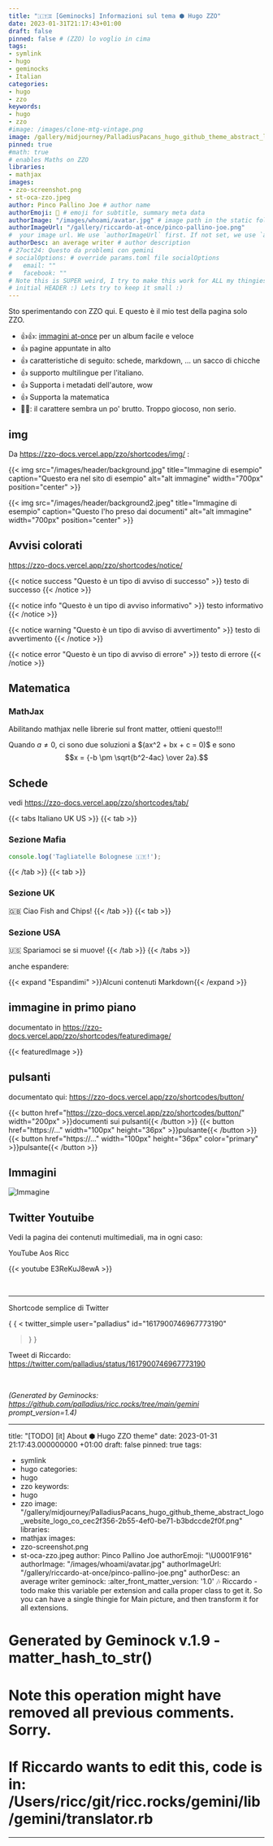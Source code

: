 ```yaml
---
title: "🇮🇹♊ [Geminocks] Informazioni sul tema ⬢ Hugo ZZO"
date: 2023-01-31T21:17:43+01:00
draft: false
pinned: false # (ZZO) lo voglio in cima
tags:
- symlink
- hugo
- geminocks
- Italian
categories:
- hugo
- zzo
keywords:
- hugo
- zzo
#image: /images/clone-mtg-vintage.png
image: /gallery/midjourney/PalladiusPacans_hugo_github_theme_abstract_logo_website_logo_co_cec2f356-2b55-4ef0-be71-b3bdccde2f0f.png
pinned: true
#math: true
# enables Maths on ZZO
libraries:
- mathjax
images:
- zzo-screenshot.png
- st-oca-zzo.jpeg
author: Pinco Pallino Joe # author name
authorEmoji: 🤖 # emoji for subtitle, summary meta data
authorImage: "/images/whoami/avatar.jpg" # image path in the static folder
authorImageUrl: "/gallery/riccardo-at-once/pinco-pallino-joe.png"
#  your image url. We use `authorImageUrl` first. If not set, we use `authorImage`.
authorDesc: an average writer # author description
# 27oct24: Questo da problemi con gemini
# socialOptions: # override params.toml file socialOptions
#   email: ""
#   facebook: ""
# Note this is SUPER weird, I try to make this work for ALL my thingies so there might be some behavioural clatches in the
# initial HEADER :) Lets try to keep it small :)
---
```



Sto sperimentando con ZZO qui. E questo è il mio test della pagina solo ZZO.

* 👍👍: [immagini at-once](https://zzo-docs.vercel.app/zzo/pages/gallery/) per un album facile e veloce
* 👍 pagine appuntate in alto
* 👍 caratteristiche di seguito: schede, markdown, ... un sacco di chicche
* 👍 supporto multilingue per l'italiano.
* 👍 Supporta i metadati dell'autore, wow
* 👍 Supporta la matematica
* 👎🏾: il carattere sembra un po' brutto. Troppo giocoso, non serio.


## img

Da https://zzo-docs.vercel.app/zzo/shortcodes/img/ :

{{< img src="/images/header/background.jpg" title="Immagine di esempio" caption="Questo era nel sito di esempio" alt="alt immagine" width="700px" position="center" >}}

{{< img src="/images/header/background2.jpeg" title="Immagine di esempio" caption="Questo l'ho preso dai documenti" alt="alt immagine" width="700px" position="center" >}}

## Avvisi colorati

https://zzo-docs.vercel.app/zzo/shortcodes/notice/

{{< notice success "Questo è un tipo di avviso di successo" >}}
testo di successo
{{< /notice >}}

{{< notice info "Questo è un tipo di avviso informativo" >}}
testo informativo
{{< /notice >}}

{{< notice warning "Questo è un tipo di avviso di avvertimento" >}}
testo di avvertimento
{{< /notice >}}

{{< notice error "Questo è un tipo di avviso di errore" >}}
testo di errore
{{< /notice >}}

## Matematica

### MathJax

Abilitando mathjax nelle librerie sul front matter, ottieni questo!!!

Quando $a \ne 0$, ci sono due soluzioni a $\(ax^2 + bx + c = 0\)\$ e sono
$$x = {-b \pm \sqrt{b^2-4ac} \over 2a}.$$

## Schede

vedi https://zzo-docs.vercel.app/zzo/shortcodes/tab/

{{< tabs Italiano UK US >}}
  {{< tab >}}

  ### Sezione Mafia

  ```javascript
  console.log('Tagliatelle Bolognese 🇮🇹!');
  ```

  {{< /tab >}}
  {{< tab >}}

  ### Sezione UK

  🇬🇧 Ciao Fish and Chips!
  {{< /tab >}}
  {{< tab >}}

  ### Sezione USA

  🇺🇸 Spariamoci se si muove!
  {{< /tab >}}
{{< /tabs >}}

anche espandere:

{{< expand "Espandimi" >}}Alcuni contenuti Markdown{{< /expand >}}

## immagine in primo piano

documentato in https://zzo-docs.vercel.app/zzo/shortcodes/featuredimage/

{{< featuredImage >}}

## pulsanti

documentato qui: https://zzo-docs.vercel.app/zzo/shortcodes/button/

{{< button href="https://zzo-docs.vercel.app/zzo/shortcodes/button/" width="200px" >}}documenti sui pulsanti{{< /button >}}
{{< button href="https://..." width="100px" height="36px" >}}pulsante{{< /button >}}
{{< button href="https://..." width="100px" height="36px" color="primary" >}}pulsante{{< /button >}}


## Immagini

![Immagine](/st-oca-zzo.jpeg)


## Twitter Youtuibe

Vedi la pagina dei contenuti multimediali, ma in ogni caso:

YouTube Aos Ricc

{{< youtube E3ReKuJ8ewA >}}

<br>

---

Shortcode semplice di Twitter

{ { <
twitter_simple user="palladius" id="1617900746967773190"
> } }

Tweet di Riccardo: https://twitter.com/palladius/status/1617900746967773190

<br>





*(Generated by Geminocks: https://github.com/palladius/ricc.rocks/tree/main/gemini prompt_version=1.4)*

---
title: "[TODO] [it] About ⬢ Hugo ZZO theme"
date: 2023-01-31 21:17:43.000000000 +01:00
draft: false
pinned: true
tags:
- symlink
- hugo
categories:
- hugo
- zzo
keywords:
- hugo
- zzo
image: "/gallery/midjourney/PalladiusPacans_hugo_github_theme_abstract_logo_website_logo_co_cec2f356-2b55-4ef0-be71-b3bdccde2f0f.png"
libraries:
- mathjax
images:
- zzo-screenshot.png
- st-oca-zzo.jpeg
author: Pinco Pallino Joe
authorEmoji: "\U0001F916"
authorImage: "/images/whoami/avatar.jpg"
authorImageUrl: "/gallery/riccardo-at-once/pinco-pallino-joe.png"
authorDesc: an average writer
geminock:
  :alter_front_matter_version: '1.0'
  :notes: Riccardo - todo make this variable per extension and calla  proper class
    to get it. So you can have a single thingie for Main picture, and then transform
    it for all extensions.
# Generated by Geminock v.1.9 - matter_hash_to_str()
# Note this operation might have removed all previous comments. Sorry.
# If Riccardo wants to edit this, code is in: /Users/ricc/git/ricc.rocks/gemini/lib/gemini/translator.rb
---
